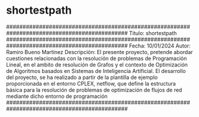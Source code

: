 # shortestpath
#############################################################################################
Titulo: shortestpath
#############################################################################################
Fecha: 10/01/2024
Autor: Ramiro Bueno Martínez
Descripción: El presente proyecto, pretende abordar cuestiones relacionadas con la resolución
de problemas de Programación Lineal, en el ambito de resolución de Grafos y el contexto
de Optimización de Algoritmos basados en Sistemas de Inteligencia Artificial. El desarrollo
del proyecto, se ha realizado a partir de la plantilla de ejemplo proporcionada en el entorno
CPLEX, netflow, que define la estructura básica para la resolución de problemas de optimización
de flujos de red mediante dicho entorno de programación  
#############################################################################################


